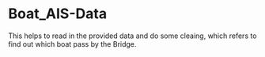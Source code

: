 # Boat_AIS-Data
This helps to read in the provided data and do some cleaing, which refers to find out which boat pass by the Bridge. 
